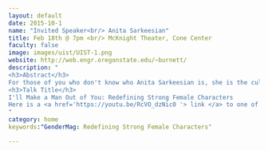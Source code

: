 ```yaml
---
layout: default
date: 2015-10-1
name: "Invited Speaker<br/> Anita Sarkeesian"
title: Feb 18th @ 7pm <br/> McKnight Theater, Cone Center
faculty: false
image: images/uist/UIST-1.png
website: http://web.engr.oregonstate.edu/~burnett/
description: "
<h3>Abstract</h3>
For those of you who don't know who Anita Sarkeesian is, she is the cultural game critic known for her video series ``Tropes vs. Women in Video Games``. She is also known for being targeted as part of GamerGate. We have brought her to campus through a Chancellor's Diversity Fund grant as well as support from CCI as part of the Women in Computing initiative.
<h3>Talk Title</h3>
I'll Make a Man Out of You: Redefining Strong Female Characters
Here is a <a href='https://youtu.be/RcVO_dzNic0 '> link </a> to one of her Tropes vs Women videos.</h4>
"
category: home
keywords:"GenderMag: Redefining Strong Female Characters"

---
```


